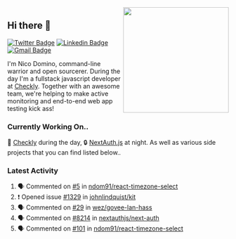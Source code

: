 <img align="right" src="https://user-images.githubusercontent.com/7415984/172472491-91b16eac-fa22-4ecf-92df-d687139fd1f9.gif" width="240" />

## Hi there 👋

[![Twitter Badge](https://img.shields.io/badge/-@ndom91-1ca0f1?style=flat-square&labelColor=1ca0f1&logo=twitter&logoColor=white&link=https://twitter.com/ndom91)](https://twitter.com/ndom91) [![Linkedin Badge](https://img.shields.io/badge/-ndom91-blue?style=flat-square&logo=Linkedin&logoColor=white&link=https://www.linkedin.com/in/ndom91/)](https://www.linkedin.com/in/ndom91/) [![Gmail Badge](https://img.shields.io/badge/-yo@ndo.dev-c14438?style=flat-square&logo=mail.ru&logoColor=white&link=mailto:yo@ndo.dev)](mailto:yo@ndo.dev)

I'm Nico Domino, command-line warrior and open sourcerer. During the day I'm a fullstack javascript developer at [Checkly](https://checklyhq.com). Together with an awesome team, we're helping to make active monitoring and end-to-end web app testing kick ass!

### Currently Working On..

🦝 [Checkly](https://checklyhq.com) during the day, 🔒 [NextAuth.js](https://github.com/nextauthjs/next-auth) at night. As well as various side projects that you can find listed below..

<!--START_SECTION_PROFILE_VIEWS:readme-info-->
<!--END_SECTION_PROFILE_VIEWS:readme-info-->

<!--START_SECTION_DAILY_COMMIT:readme-info-->
<!--END_SECTION_DAILY_COMMIT:readme-info-->

<!--START_SECTION_WEEKLY_COMMIT:readme-info-->
<!--END_SECTION_WEEKLY_COMMIT:readme-info-->

### Latest Activity

<!--START_SECTION:activity-->
1. 🗣 Commented on [#5](https://github.com/ndom91/react-timezone-select/pull/5#issuecomment-1688356891) in [ndom91/react-timezone-select](https://github.com/ndom91/react-timezone-select)
2. ❗ Opened issue [#1329](https://github.com/johnlindquist/kit/issues/1329) in [johnlindquist/kit](https://github.com/johnlindquist/kit)
3. 🗣 Commented on [#29](https://github.com/wez/govee-lan-hass/issues/29#issuecomment-1676386892) in [wez/govee-lan-hass](https://github.com/wez/govee-lan-hass)
4. 🗣 Commented on [#8214](https://github.com/nextauthjs/next-auth/pull/8214#issuecomment-1663849422) in [nextauthjs/next-auth](https://github.com/nextauthjs/next-auth)
5. 🗣 Commented on [#101](https://github.com/ndom91/react-timezone-select/issues/101#issuecomment-1655683112) in [ndom91/react-timezone-select](https://github.com/ndom91/react-timezone-select)
<!--END_SECTION:activity-->
